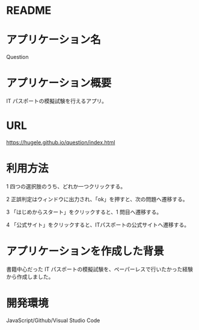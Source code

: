 # README

# アプリケーション名

Question

# アプリケーション概要

IT パスポートの模擬試験を行えるアプリ。

# URL

https://hugele.github.io/question/index.html

# 利用方法

1 四つの選択肢のうち、どれか一つクリックする。

2 正誤判定はウィンドウに出力され、「ok」を押すと、次の問題へ遷移する。

3 「はじめからスタート」をクリックすると、1 問目へ遷移する。

4 「公式サイト」をクリックすると、ITパスポートの公式サイトへ遷移する。

# アプリケーションを作成した背景

書籍中心だった IT パスポートの模擬試験を、ペーパーレスで行いたかった経験から作成しました。

# 開発環境

JavaScript/Github/Visual Studio Code
